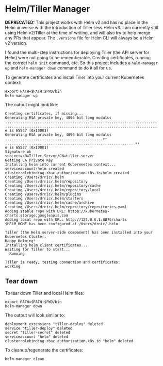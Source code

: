 # Helm/Tiller Manager

**DEPRECATED:** This project works with Helm v2 and has no place in the Helm universe with the introduction of Tiller-less Helm v3. I am currently still using Helm v2/Tiller at the time of writing, and will also try to help merge any PRs that appear. The `.versions` file for Helm CLI will always be a Helm v2 version.

I found the multi-step instructions for deploying Tiller (the API server for Helm) were not going to be rememberable. Creating certificates, running the correct `helm init` command, etc. So this project includes a `helm-manager up` and `helm-manager down` command to do it all for us.

To generate certificates and install Tiller into your current Kubernetes context:

```console
export PATH=$PATH:$PWD/bin
helm-manager up
```

The output might look like:

```output
Creating certificates, if missing...
Generating RSA private key, 4096 bit long modulus
.................................................................................................................++
....................................................................................................................++
e is 65537 (0x10001)
Generating RSA private key, 4096 bit long modulus
.............................................++
............................................................++
e is 65537 (0x10001)
Signature ok
subject=/O=Tiller Server/CN=tiller-server
Getting CA Private Key
Installing helm into current Kuberenetes context...
serviceaccount/helm created
clusterrolebinding.rbac.authorization.k8s.io/helm created
Creating /Users/drnic/.helm
Creating /Users/drnic/.helm/repository
Creating /Users/drnic/.helm/repository/cache
Creating /Users/drnic/.helm/repository/local
Creating /Users/drnic/.helm/plugins
Creating /Users/drnic/.helm/starters
Creating /Users/drnic/.helm/cache/archive
Creating /Users/drnic/.helm/repository/repositories.yaml
Adding stable repo with URL: https://kubernetes-charts.storage.googleapis.com
Adding local repo with URL: http://127.0.0.1:8879/charts
$HELM_HOME has been configured at /Users/drnic/.helm.

Tiller (the Helm server-side component) has been installed into your Kubernetes Cluster.
Happy Helming!
Installing helm client certificates...
Waiting for Tiller to start...
  Running

Tiller is ready, testing connection and certificates:
working
```

## Tear down

To tear down Tiller and local Helm files:

```console
export PATH=$PATH:$PWD/bin
helm-manager down
```

The output will look similar to:

```output
deployment.extensions "tiller-deploy" deleted
service "tiller-deploy" deleted
secret "tiller-secret" deleted
serviceaccount "helm" deleted
clusterrolebinding.rbac.authorization.k8s.io "helm" deleted
```

To cleanup/regenerate the certificates:

```console
helm-manager clean
```
